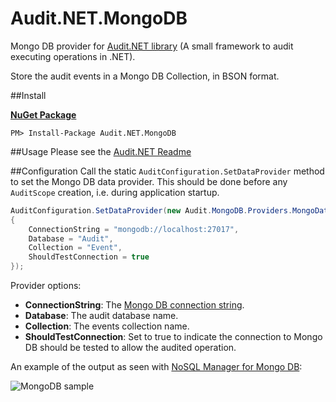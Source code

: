 # Audit.NET.MongoDB
Mongo DB provider for [Audit.NET library](https://github.com/thepirat000/Audit.NET) (A small framework to audit executing operations in .NET).

Store the audit events in a Mongo DB Collection, in BSON format.

##Install

**[NuGet Package](https://www.nuget.org/packages/Audit.NET.MongoDB/)**
```
PM> Install-Package Audit.NET.MongoDB
```

##Usage
Please see the [Audit.NET Readme](https://github.com/thepirat000/Audit.NET#usage)

##Configuration
Call the static `AuditConfiguration.SetDataProvider` method to set the Mongo DB data provider. This should be done before any `AuditScope` creation, i.e. during application startup.

```c#
AuditConfiguration.SetDataProvider(new Audit.MongoDB.Providers.MongoDataProvider()
{
    ConnectionString = "mongodb://localhost:27017",
    Database = "Audit",
    Collection = "Event",
    ShouldTestConnection = true
});
```

Provider options:

- **ConnectionString**: The [Mongo DB connection string](http://mongodb.github.io/mongo-csharp-driver/2.0/reference/driver/connecting/).
- **Database**: The audit database name.
- **Collection**: The events collection name.
- **ShouldTestConnection**: Set to true to indicate the connection to Mongo DB should be tested to allow the audited operation.

An example of the output as seen with [NoSQL Manager for Mongo DB](http://www.mongodbmanager.com/):

![MongoDB sample](http://i.imgur.com/jyYOypX.png)
